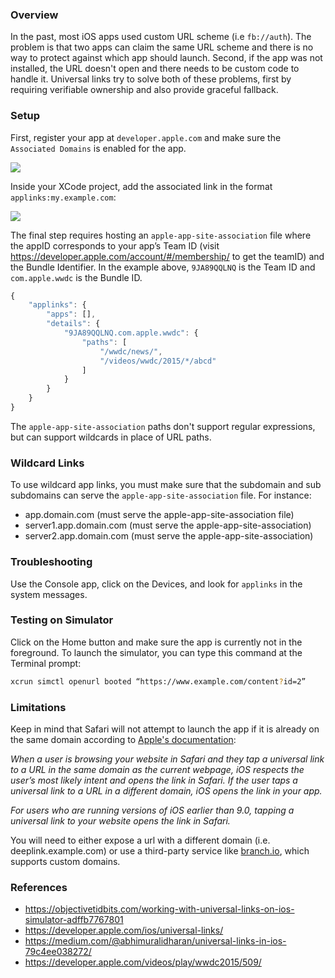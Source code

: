 ### Overview

In the past, most iOS apps used custom URL scheme (i.e `fb://auth`).  The problem is that two apps can claim the same URL scheme and there is no way to protect against which app should launch.  Second, if the app was not installed, the URL doesn't open and there needs to be custom code to handle it.  Universal links try to solve both of these problems, first by requiring verifiable ownership and also provide graceful fallback.

### Setup

First, register your app at `developer.apple.com` and make sure the `Associated Domains` is enabled for the app.

<img src="https://cdn-images-1.medium.com/max/2000/1*1APbM4gmiSnVg84uATVcdg.png"/>

Inside your XCode project, add the associated link in the format `applinks:my.example.com`:

<img src="https://cdn-images-1.medium.com/max/2000/1*gpKxDQbEYD9QrPutkpsEgw.png"/>

The final step requires hosting an `apple-app-site-association` file where the appID corresponds to your app’s Team ID (visit https://developer.apple.com/account/#/membership/ to get the teamID) and the Bundle Identifier. In the example above, `9JA89QQLNQ` is the Team ID and `com.apple.wwdc` is the Bundle ID.

```javascript
{
    "applinks": {
        "apps": [],
        "details": {
            "9JA89QQLNQ.com.apple.wwdc": {
                "paths": [
                    "/wwdc/news/",
                    "/videos/wwdc/2015/*/abcd"
                ]
            }
        }
    }
}
```

The `apple-app-site-association` paths don't support regular expressions, but can support wildcards in place of URL paths.

### Wildcard Links

To use wildcard app links, you must make sure that the subdomain and sub subdomains can serve the `apple-app-site-association` file.    For instance:

* app.domain.com (must serve the apple-app-site-association file)
* server1.app.domain.com (must serve the apple-app-site-association)
* server2.app.domain.com (must serve the apple-app-site-association)

### Troubleshooting

Use the Console app, click on the Devices, and look for `applinks` in the system messages.

### Testing on Simulator

Click on the Home button and make sure the app is currently not in the foreground.  To launch the simulator, you can type this command at the Terminal prompt:

```bash
xcrun simctl openurl booted “https://www.example.com/content?id=2”
```

### Limitations

Keep in mind that Safari will not attempt to launch the app if it is already on the same domain according to [Apple's documentation](https://developer.apple.com/library/archive/documentation/General/Conceptual/AppSearch/UniversalLinks.html):

_When a user is browsing your website in Safari and they tap a universal link to a URL in the same domain as the current webpage, iOS respects the user’s most likely intent and opens the link in Safari. If the user taps a universal link to a URL in a different domain, iOS opens the link in your app._

_For users who are running versions of iOS earlier than 9.0, tapping a universal link to your website opens the link in Safari._

You will need to either expose a url with a different domain (i.e. deeplink.example.com) or use a third-party service like [branch.io](http://branch.io), which supports custom domains.

### References

* <https://objectivetidbits.com/working-with-universal-links-on-ios-simulator-adffb7767801>
* <https://developer.apple.com/ios/universal-links/>
* <https://medium.com/@abhimuralidharan/universal-links-in-ios-79c4ee038272/>
* <https://developer.apple.com/videos/play/wwdc2015/509/>
